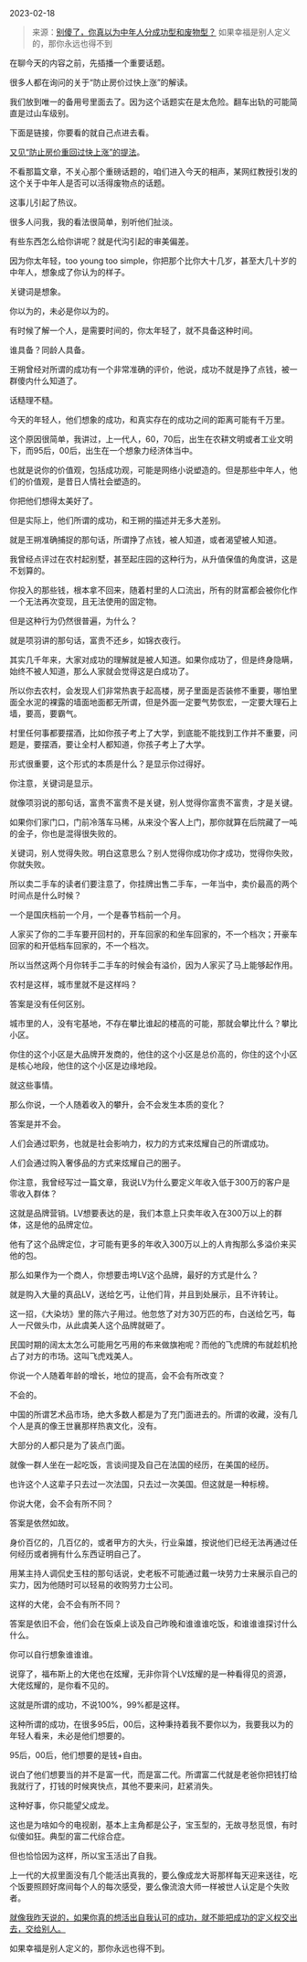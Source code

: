 2023-02-18

> 来源：[别傻了，你真以为中年人分成功型和废物型？](http://mp.weixin.qq.com/s?__biz=MzU3NDc5Nzc0NQ==&mid=2247522905&idx=1&sn=00d1a70b1b754a6f31a74518fa13ff36&chksm=fd2e3887ca59b1914b7ee0ff7d59ed19b2e80cafa6af93d0a42de176de8808c714b9b3ecfc8f&scene=27#wechat_redirect)
> 如果幸福是别人定义的，那你永远也得不到

在聊今天的内容之前，先插播一个重要话题。

很多人都在询问的关于“防止房价过快上涨”的解读。

我们放到唯一的备用号里面去了。因为这个话题实在是太危险。翻车出轨的可能简直是过山车级别。

下面是链接，你要看的就自己点进去看。  

[又见“防止房价重回过快上涨”的提法](http://mp.weixin.qq.com/s?__biz=Mzg4MTg2MzU3Mg==&mid=2247483840&idx=1&sn=b7318aa7ce5cb2226dd4ab33eb5f56ae&chksm=cf5e3f3bf829b62d36beafc0339adbca25235f2f512ba0eba0205b84709cbe47c450b4c61941&scene=21#wechat_redirect)。  

  

  

不看那篇文章，不关心那个重磅话题的，咱们进入今天的相声，某网红教授引发的这个关于中年人是否可以活得废物点的话题。  

这事儿引起了热议。  

很多人问我，我的看法很简单，别听他们扯淡。  

有些东西怎么给你讲呢？就是代沟引起的审美偏差。  

因为你太年轻，too young too simple，你把那个比你大十几岁，甚至大几十岁的中年人，想象成了你认为的样子。

关键词是想象。

你以为的，未必是你以为的。

有时候了解一个人，是需要时间的，你太年轻了，就不具备这种时间。

谁具备？同龄人具备。

王朔曾经对所谓的成功有一个非常准确的评价，他说，成功不就是挣了点钱，被一群傻内什么知道了。

话糙理不糙。

今天的年轻人，他们想象的成功，和真实存在的成功之间的距离可能有千万里。

这个原因很简单，我讲过，上一代人，60，70后，出生在农耕文明或者工业文明下，而95后，00后，出生在一个想象力经济体当中。

也就是说你的价值观，包括成功观，可能是网络小说塑造的。但是那些中年人，他们的价值观，是昔日人情社会塑造的。

你把他们想得太美好了。

但是实际上，他们所谓的成功，和王朔的描述并无多大差别。

就是王朔准确捕捉的那句话，所谓挣了点钱，被人知道，或者渴望被人知道。

我曾经点评过在农村起别墅，甚至起庄园的这种行为，从升值保值的角度讲，这是不划算的。

你投入的那些钱，根本拿不回来，随着村里的人口流出，所有的财富都会被你化作一个无法再次变现，且无法使用的固定物。

但是这种行为仍然很普遍，为什么？

就是项羽讲的那句话，富贵不还乡，如锦衣夜行。

其实几千年来，大家对成功的理解就是被人知道。如果你成功了，但是终身隐瞒，始终不被人知道，那么人家就会觉得这是白成功了。

所以你去农村，会发现人们非常热衷于起高楼，房子里面是否装修不重要，哪怕里面全水泥的裸露的墙面地面都无所谓，但是外面一定要气势恢宏，一定要大理石上墙，要高，要霸气。

村里任何事都要摆酒，比如你孩子考上了大学，到底能不能找到工作并不重要，问题是，要摆酒，要让全村人都知道，你孩子考上了大学。

形式很重要，这个形式的本质是什么？是显示你过得好。

你注意，关键词是显示。

就像项羽说的那句话，富贵不富贵不是关键，别人觉得你富贵不富贵，才是关键。

如果你们家门口，门前冷落车马稀，从来没个客人上门，那你就算在后院藏了一吨的金子，你也是混得很失败的。

关键词，别人觉得失败。明白这意思么？别人觉得你成功你才成功，觉得你失败，你就失败。

所以卖二手车的读者们要注意了，你挂牌出售二手车，一年当中，卖价最高的两个时间点是什么时候？

一个是国庆档前一个月，一个是春节档前一个月。

人家买了你的二手车要开回村的，开车回家的和坐车回家的，不一个档次；开豪车回家的和开低档车回家的，不一个档次。

所以当然这两个月你转手二手车的时候会有溢价，因为人家买了马上能够起作用。

农村是这样，城市里就不是这样吗？

答案是没有任何区别。

城市里的人，没有宅基地，不存在攀比谁起的楼高的可能，那就会攀比什么？攀比小区。

你住的这个小区是大品牌开发商的，他住的这个小区是总价高的，你住的这个小区是核心地段，他住的这个小区是边缘地段。

就这些事情。

那么你说，一个人随着收入的攀升，会不会发生本质的变化？

答案是并不会。

人们会通过职务，也就是社会影响力，权力的方式来炫耀自己的所谓成功。

人们会通过购入奢侈品的方式来炫耀自己的圈子。

你注意，我曾经写过一篇文章，我说LV为什么要定义年收入低于300万的客户是零收入群体？

这就是品牌营销。LV想要表达的是，我们本意上只卖年收入在300万以上的群体，这是他的品牌定位。

他有了这个品牌定位，才可能有更多的年收入300万以上的人肯掏那么多溢价来买他的包。

那么如果作为一个商人，你想要击垮LV这个品牌，最好的方式是什么？

就是购入大量的真品LV，送给乞丐，让他们背，并且到处展示，且不许转让。

这一招，《大染坊》里的陈六子用过。他忽悠了对方30万匹的布，白送给乞丐，每人一尺做头巾，从此虞美人这个品牌就砸了。

民国时期的阔太太怎么可能用乞丐用的布来做旗袍呢？而他的飞虎牌的布就趁机抢占了对方的市场。这叫飞虎戏美人。

你说一个人随着年龄的增长，地位的提高，会不会有所改变？

不会的。

中国的所谓艺术品市场，绝大多数人都是为了充门面进去的。所谓的收藏，没有几个人是真的像王世襄那样热衷文化，没有。  

大部分的人都只是为了装点门面。  

就像一群人坐在一起吃饭，言谈间提及自己在法国的经历，在美国的经历。

也许这个人这辈子只去过一次法国，只去过一次美国。但这就是一种标榜。

你说大佬，会不会有所不同？  

答案是依然如故。

身价百亿的，几百亿的，或者甲方的大头，行业枭雄，按说他们已经无法再通过任何经历或者拥有什么东西证明自己了。  

用某主持人调侃史玉柱的那句话说，史老板不可能通过戴一块劳力士来展示自己的实力，因为他随时可以轻易的收购劳力士公司。  

这样的大佬，会不会有所不同？  

答案是依旧不会，他们会在饭桌上谈及自己昨晚和谁谁谁吃饭，和谁谁谁探讨什么什么。

你可以自行想象谁谁谁。  

说穿了，福布斯上的大佬也在炫耀，无非你背个LV炫耀的是一种看得见的资源，大佬炫耀的，是你看不见的。

这就是所谓的成功，不说100%，99%都是这样。  

这种所谓的成功，在很多95后，00后，这种秉持着我不要你以为，我要我以为的年轻人看来，未必是他们想要的。  

95后，00后，他们想要的是钱+自由。  

说白了他们想要当的并不是富一代，而是富二代。所谓富二代就是老爸你把钱打给我就行了，打钱的时候爽快点，其他不要来问，赶紧消失。  

这种好事，你只能望父成龙。  

这也是为啥如今的电视剧，基本上主角都是公子，宝玉型的，无故寻愁觅恨，有时似傻如狂。典型的富二代综合症。

但也恰恰因为这样，所以宝玉活出了自我。

上一代的大叔里面没有几个能活出真我的，要么像成龙大哥那样每天迎来送往，吃个饭要照顾好席间每个人的每次感受，要么像流浪大师一样被世人认定是个失败者。

[就像我昨天说的，如果你真的想活出自我认可的成功，就不能把成功的定义权交出去，交给别人。  
](http://mp.weixin.qq.com/s?__biz=MzU0MjYwNDU2Mw==&mid=2247509912&idx=2&sn=c0d9efd7ec597975ad52edaf92288755&chksm=fb1acbe4cc6d42f201b372c3604bec5afedade43de35adf4e3dfb3242719ad6e4a2fd420b0e8&scene=21#wechat_redirect)

如果幸福是别人定义的，那你永远也得不到。

